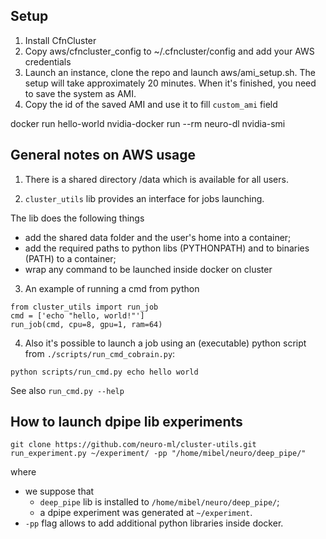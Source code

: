 ## Setup
1. Install CfnCluster
2. Copy aws/cfncluster_config to ~/.cfncluster/config and add your AWS credentials
3. Launch an instance, clone the repo and launch aws/ami_setup.sh.
The setup will take approximately 20 minutes. When it's finished, you need to save the system as AMI.
4. Copy the id of the saved AMI and use it to fill `custom_ami` field

docker run hello-world
nvidia-docker run --rm neuro-dl nvidia-smi

## General notes on AWS usage
1. There is a shared directory /data which is available for all users. 

2. `cluster_utils` lib provides an interface for jobs launching. 

The lib does the following things
 - add the shared data folder and the user's home into a container;
 - add the required paths to python libs (PYTHONPATH) and to binaries (PATH) to a container;
 - wrap any command to be launched inside docker on cluster
3. An example of running a cmd from python
```
from cluster_utils import run_job
cmd = ['echo "hello, world!"']
run_job(cmd, cpu=8, gpu=1, ram=64)
```
4. Also it's possible to launch a job using an (executable) python script from `./scripts/run_cmd_cobrain.py`:
```
python scripts/run_cmd.py echo hello world
```
See also `run_cmd.py --help`

## How to launch dpipe lib experiments
```
git clone https://github.com/neuro-ml/cluster-utils.git
run_experiment.py ~/experiment/ -pp "/home/mibel/neuro/deep_pipe/"
```
where
- we suppose that 
   * `deep_pipe` lib is installed to `/home/mibel/neuro/deep_pipe/`;
   * a dpipe experiment was generated at `~/experiment`.
- `-pp` flag allows to add additional python libraries inside docker. 